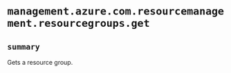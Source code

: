 # `management.azure.com.resourcemanagement.resourcegroups.get`

## `summary`
Gets a resource group.



